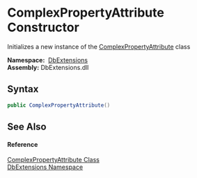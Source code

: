 ComplexPropertyAttribute Constructor
====================================
Initializes a new instance of the [ComplexPropertyAttribute][1] class

  **Namespace:**  [DbExtensions][2]  
  **Assembly:** DbExtensions.dll

Syntax
------

```csharp
public ComplexPropertyAttribute()
```


See Also
--------

#### Reference
[ComplexPropertyAttribute Class][1]  
[DbExtensions Namespace][2]  

[1]: README.md
[2]: ../README.md
